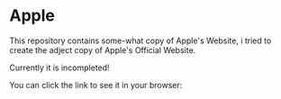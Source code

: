 # Apple

This repository contains some-what copy of Apple's Website, i tried to create the adject copy of Apple's Official Website.

Currently it is incompleted!

You can click the link to see it in your browser:
